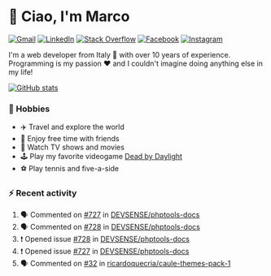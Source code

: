 # 👋 Ciao, I'm Marco

[![Gmail](https://img.shields.io/badge/Gmail-%23BB001B?style=flat-square&logo=gmail&logoColor=white)](mailto:gremo1982@gmail.com)
[![LinkedIn](https://img.shields.io/badge/LinkedIn-%230e76a8?style=flat-square&logo=linkedin)](https://www.linkedin.com/in/marco-polichetti)
[![Stack Overflow](https://img.shields.io/stackexchange/stackoverflow/r/220180?style=flat&logo=stackoverflow&label=Stack%20Overflow&color=%23F47F24)](https://stackoverflow.com/users/220180)
[![Facebook](https://img.shields.io/badge/-Facebook-%234267B2?style=flat-square&logo=facebook&logoColor=white)](https://www.facebook.com/marco.poliketti)
[![Instagram](https://img.shields.io/badge/-Instagram-%23C13584?style=flat-square&logo=instagram&logoColor=white)](https://www.instagram.com/marco.gremo)

I'm a web developer from Italy 🍕 with over 10 years of experience. Programming is my passion ❤️ and I couldn't imagine doing anything else in my life!

[![GitHub stats](https://github-readme-stats.vercel.app/api?username=gremo&show_icons=true&rank_icon=github&theme=transparent)](https://github.com/anuraghazra/github-readme-stats)

### 📅 Hobbies

- ✈️ Travel and explore the world
- 🍻 Enjoy free time with friends
- 🎥 Watch TV shows and movies
- 🕹️ Play my favorite videogame [Dead by Daylight](https://deadbydaylight.com)
- ⚽ Play tennis and five-a-side

### ⚡ Recent activity

<!--START_SECTION:activity-->
1. 🗣 Commented on [#727](https://github.com/DEVSENSE/phptools-docs/issues/727#issuecomment-2503589660) in [DEVSENSE/phptools-docs](https://github.com/DEVSENSE/phptools-docs)
2. 🗣 Commented on [#728](https://github.com/DEVSENSE/phptools-docs/issues/728#issuecomment-2501046818) in [DEVSENSE/phptools-docs](https://github.com/DEVSENSE/phptools-docs)
3. ❗ Opened issue [#728](https://github.com/DEVSENSE/phptools-docs/issues/728) in [DEVSENSE/phptools-docs](https://github.com/DEVSENSE/phptools-docs)
4. ❗ Opened issue [#727](https://github.com/DEVSENSE/phptools-docs/issues/727) in [DEVSENSE/phptools-docs](https://github.com/DEVSENSE/phptools-docs)
5. 🗣 Commented on [#32](https://github.com/ricardoquecria/caule-themes-pack-1/issues/32#issuecomment-2470048015) in [ricardoquecria/caule-themes-pack-1](https://github.com/ricardoquecria/caule-themes-pack-1)
<!--END_SECTION:activity-->
